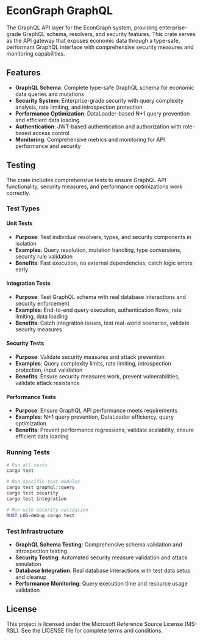# EconGraph GraphQL

The GraphQL API layer for the EconGraph system, providing enterprise-grade GraphQL schema, resolvers, and security features. This crate serves as the API gateway that exposes economic data through a type-safe, performant GraphQL interface with comprehensive security measures and monitoring capabilities.

## Features

- **GraphQL Schema**: Complete type-safe GraphQL schema for economic data queries and mutations
- **Security System**: Enterprise-grade security with query complexity analysis, rate limiting, and introspection protection
- **Performance Optimization**: DataLoader-based N+1 query prevention and efficient data loading
- **Authentication**: JWT-based authentication and authorization with role-based access control
- **Monitoring**: Comprehensive metrics and monitoring for API performance and security

## Testing

The crate includes comprehensive tests to ensure GraphQL API functionality, security measures, and performance optimizations work correctly.

### Test Types

#### **Unit Tests**
- **Purpose**: Test individual resolvers, types, and security components in isolation
- **Examples**: Query resolution, mutation handling, type conversions, security rule validation
- **Benefits**: Fast execution, no external dependencies, catch logic errors early

#### **Integration Tests**
- **Purpose**: Test GraphQL schema with real database interactions and security enforcement
- **Examples**: End-to-end query execution, authentication flows, rate limiting, data loading
- **Benefits**: Catch integration issues, test real-world scenarios, validate security measures

#### **Security Tests**
- **Purpose**: Validate security measures and attack prevention
- **Examples**: Query complexity limits, rate limiting, introspection protection, input validation
- **Benefits**: Ensure security measures work, prevent vulnerabilities, validate attack resistance

#### **Performance Tests**
- **Purpose**: Ensure GraphQL API performance meets requirements
- **Examples**: N+1 query prevention, DataLoader efficiency, query optimization
- **Benefits**: Prevent performance regressions, validate scalability, ensure efficient data loading

### Running Tests

```bash
# Run all tests
cargo test

# Run specific test modules
cargo test graphql::query
cargo test security
cargo test integration

# Run with security validation
RUST_LOG=debug cargo test
```

### Test Infrastructure

- **GraphQL Schema Testing**: Comprehensive schema validation and introspection testing
- **Security Testing**: Automated security measure validation and attack simulation
- **Database Integration**: Real database interactions with test data setup and cleanup
- **Performance Monitoring**: Query execution time and resource usage validation

## License

This project is licensed under the Microsoft Reference Source License (MS-RSL). See the LICENSE file for complete terms and conditions.
